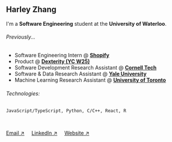 ## Harley Zhang

I'm a **Software Engineering** student at the **University of Waterloo**.
<br/>

###### Previously...
- Software Engineering Intern @ **[Shopify](https://www.shopify.com/)**
- Product @ **[Dexterity (YC W25)](https://www.joindex.com/)**
- Software Development Research Assistant @ **[Cornell Tech](https://s.tech.cornell.edu/)**
- Software & Data Research Assistant @ **[Yale University](https://www.yale.edu/)**
- Machine Learning Research Assistant @ **[University of Toronto](https://cubes-labs.com/)**

###### Technologies:
```
JavaScript/TypeScript, Python, C/C++, React, R
```
<br/>

[Email &#8599;](mailto:harley.zhang@uwaterloo.ca) &nbsp;&nbsp;&nbsp;
[LinkedIn &#8599;](https://www.linkedin.com/in/harley-zhang) &nbsp;&nbsp;&nbsp;
[Website &#8599;](https://harleyzhang.info/)
